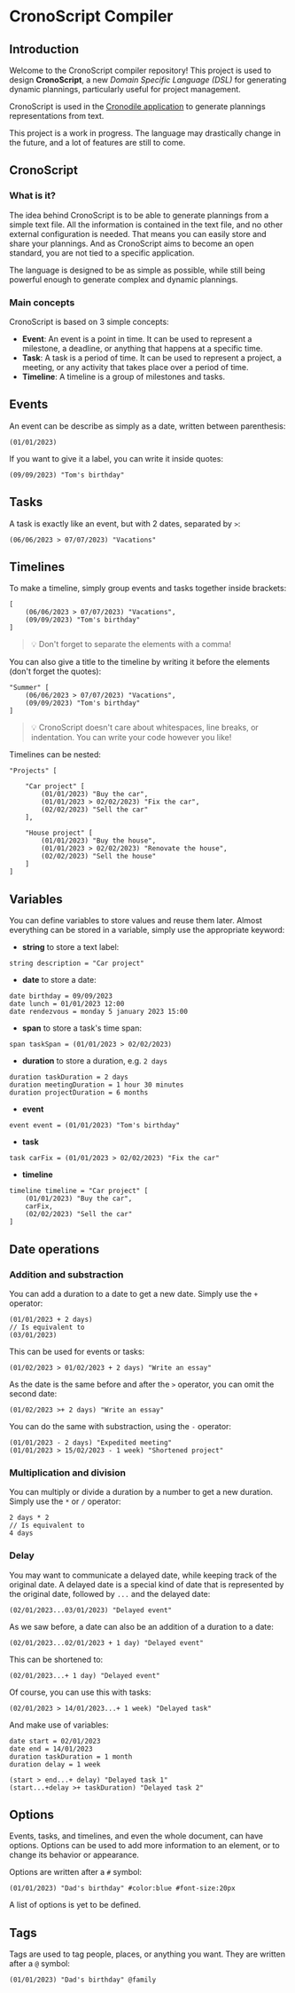 # CronoScript Compiler
## Introduction
Welcome to the CronoScript compiler repository! This project is used to design **CronoScript**, a new _Domain Specific Language (DSL)_ for generating dynamic plannings, particularly useful for project management.

CronoScript is used in the [Cronodile application](https://www.cronodile.com) to generate plannings representations from text.

This project is a work in progress. The language may drastically change in the future, and a lot of features are still to come.

## CronoScript
### What is it?
The idea behind CronoScript is to be able to generate plannings from a simple text file. All the information is contained in the text file, and no other external configuration is needed. That means you can easily store and share your plannings. And as CronoScript aims to become an open standard, you are not tied to a specific application.

 The language is designed to be as simple as possible, while still being powerful enough to generate complex and dynamic plannings.

 ### Main concepts

CronoScript is based on 3 simple concepts:

- **Event**: An event is a point in time. It can be used to represent a milestone, a deadline, or anything that happens at a specific time.
- **Task**: A task is a period of time. It can be used to represent a project, a meeting, or any activity that takes place over a period of time.
- **Timeline**: A timeline is a group of milestones and tasks.

## Events
An event can be describe as simply as a date, written between parenthesis:
```CronoScript
(01/01/2023)
```

If you want to give it a label, you can write it inside quotes:

```CronoScript
(09/09/2023) "Tom's birthday"
```

## Tasks
A task is exactly like an event, but with 2 dates, separated by `>`:

```CronoScript
(06/06/2023 > 07/07/2023) "Vacations"
```

## Timelines
To make a timeline, simply group events and tasks together inside brackets:

```CronoScript
[
    (06/06/2023 > 07/07/2023) "Vacations",
    (09/09/2023) "Tom's birthday"
]
```
> 💡 Don't forget to separate the elements with a comma!

You can also give a title to the timeline by writing it before the elements (don't forget the quotes):

```CronoScript
"Summer" [
    (06/06/2023 > 07/07/2023) "Vacations",
    (09/09/2023) "Tom's birthday"
]
```
> 💡 CronoScript doesn't care about whitespaces, line breaks, or indentation. You can write your code however you like!

Timelines can be nested:

```CronoScript
"Projects" [

    "Car project" [
        (01/01/2023) "Buy the car",
        (01/01/2023 > 02/02/2023) "Fix the car",
        (02/02/2023) "Sell the car"
    ],

    "House project" [
        (01/01/2023) "Buy the house",
        (01/01/2023 > 02/02/2023) "Renovate the house",
        (02/02/2023) "Sell the house"
    ]
]
```

## Variables
You can define variables to store values and reuse them later. Almost everything can be stored in a variable, simply use the appropriate keyword:

* **string** to store a text label:
```CronoScript
string description = "Car project"
```
* **date** to store a date:
```CronoScript
date birthday = 09/09/2023
date lunch = 01/01/2023 12:00
date rendezvous = monday 5 january 2023 15:00
```

* **span** to store a task's time span:
```CronoScript
span taskSpan = (01/01/2023 > 02/02/2023)
```

* **duration** to store a duration, e.g. `2 days`
```CronoScript
duration taskDuration = 2 days
duration meetingDuration = 1 hour 30 minutes
duration projectDuration = 6 months
```

* **event**
```CronoScript
event event = (01/01/2023) "Tom's birthday"
```
* **task**
```CronoScript
task carFix = (01/01/2023 > 02/02/2023) "Fix the car"
```

* **timeline**
```CronoScript
timeline timeline = "Car project" [
    (01/01/2023) "Buy the car",
    carFix,
    (02/02/2023) "Sell the car"
]
```

## Date operations
### Addition and substraction
You can add a duration to a date to get a new date. Simply use the `+` operator:
```CronoScript
(01/01/2023 + 2 days)
// Is equivalent to
(03/01/2023)
```
This can be used for events or tasks:
```CronoScript
(01/02/2023 > 01/02/2023 + 2 days) "Write an essay"
```
As the date is the same before and after the `>` operator, you can omit the second date:
```CronoScript
(01/02/2023 >+ 2 days) "Write an essay"
```
You can do the same with substraction, using the `-` operator:
```CronoScript
(01/01/2023 - 2 days) "Expedited meeting"
(01/01/2023 > 15/02/2023 - 1 week) "Shortened project"
```

### Multiplication and division
You can multiply or divide a duration by a number to get a new duration. Simply use the `*` or `/` operator:
```CronoScript
2 days * 2
// Is equivalent to
4 days
```

### Delay
You may want to communicate a delayed date, while keeping track of the original date. A delayed date is a special kind of date that is represented by the original date, followed by `...` and the delayed date:
```CronoScript
(02/01/2023...03/01/2023) "Delayed event"
```
As we saw before, a date can also be an addition of a duration to a date:
```CronoScript
(02/01/2023...02/01/2023 + 1 day) "Delayed event"
```
This can be shortened to:
```CronoScript
(02/01/2023...+ 1 day) "Delayed event"
```
Of course, you can use this with tasks:
```CronoScript
(02/01/2023 > 14/01/2023...+ 1 week) "Delayed task"
```
And make use of variables:
```CronoScript
date start = 02/01/2023
date end = 14/01/2023
duration taskDuration = 1 month
duration delay = 1 week

(start > end...+ delay) "Delayed task 1"
(start...+delay >+ taskDuration) "Delayed task 2"
```

## Options
Events, tasks, and timelines, and even the whole document, can have options. Options can be used to add more information to an element, or to change its behavior or appearance.

Options are written after a `#` symbol:
```CronoScript
(01/01/2023) "Dad's birthday" #color:blue #font-size:20px
```
A list of options is yet to be defined.

## Tags
Tags are used to tag people, places, or anything you want. They are written after a `@` symbol:
```CronoScript
(01/01/2023) "Dad's birthday" @family
```